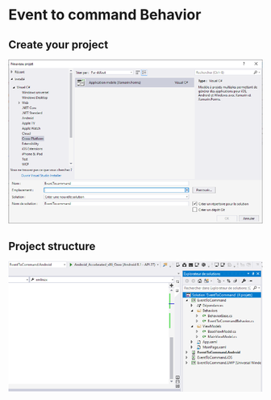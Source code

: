 #  Event to command Behavior



## Create your project

![](EventToCommand/screenshots/create_project.PNG)

## Project structure

![](EventToCommand/screenshots/project_structure.PNG)

